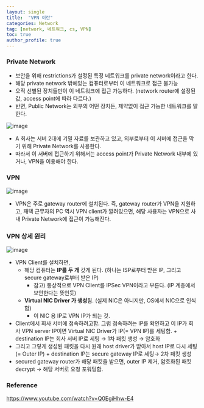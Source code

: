 ```yaml
---
layout: single
title:  "VPN 이란"
categories: Network
tag: [network, 네트워크, cs, VPN]
toc: true
author_profile: true
---
```


### Private Network

- 보안을 위해 restrictions가 설정된 특정 네트워크를 private network이라고 한다.
- 해당 private network 밖에있는 컴퓨터로부터 이 네트워크로 접근 불가능
- 오직 선별된 장치들만이 이 네트워크에 접근 가능하다. (network router에 설정된 값, access point에 따라 다르다.)
- 반면, Public Network는 외부의 어떤 장치든, 제약없이 접근 가능한 네트워크를 말한다.

![image](https://user-images.githubusercontent.com/47748246/206093978-c32206f9-fa98-4d5f-bbc7-f877442822e9.png)

- A 회사는 서버 2대에 기밀 자료를 보관하고 있고, 외부로부터 이 서버에 접근을 막기 위해 Private Network를 사용한다.
- 따라서 이 서버에 접근하기 위해서는 access point가 Private Network 내부에 있거나, VPN을 이용해야 한다.

### VPN

![image](https://user-images.githubusercontent.com/47748246/206094002-a2521bf9-3419-4160-9b29-2e95dba532e5.png)

- VPN은 주로 gateway router에 설치된다. 즉, gateway router가 VPN을 지원하고, 재택 근무자의 PC 역시 VPN client가 깔려있으면, 해당 사용자는 VPN으로 사내 Private Network에 접근이 가능해진다.

### VPN 상세 원리

![image](https://user-images.githubusercontent.com/47748246/206094027-7e3788f0-16e2-4cfc-9a51-fb93d7dd91eb.png)

- VPN Client를 설치하면,
    - 해당 컴퓨터는 **IP를 두 개** 갖게 된다. (하나는 ISP로부터 받은 IP, 그리고 secure gateway로부터 받은 IP)
        - 참고) 통상적으로 VPN Client를 IPSec VPN이라고 부른다. (IP 계층에서 보안한다는 뜻인듯)
    - **Virtual NIC Driver 가 생성**됨. (실제 NIC은 아니지만, OS에서 NIC으로 인식함)
        - 이 NIC 용 IP로 VPN IP가 되는 것.
- Client에서 회사 서버에 접속하려고함. 그럼 접속하려는 IP를 확인하고 이 IP가 회사 VPN server IP이면 Virtual NIC Driver가 IP(= VPN IP)를 세팅함. + destination IP는 회사 서버 IP로 세팅 → 1차 패킷 생성 → 암호화
- 그리고 그렇게 생성된 패킷을 다시 원래 host driver가 받아서 host IP로 다시 세팅 (= Outer IP) + destination IP는 secure gateway IP로 세팅→ 2차 패킷 생성
- secured gateway router가 해당 패킷을 받으면, outer IP 제거, 암호화된 패킷 decrypt → 해당 서버로 요청 포워딩함.


### Reference
https://www.youtube.com/watch?v=Q0EgiHhw-E4

